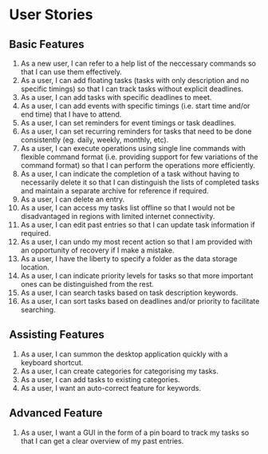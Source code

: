 # User Stories

## **Basic Features**
1. As a new user, I can refer to a help list of the neccessary commands so that I can use them effectively.
2. As a user, I can add floating tasks (tasks with only description and no specific timings) so that I can track tasks without explicit deadlines.
3. As a user, I can add tasks with specific deadlines to meet.
4. As a user, I can add events with specific timings (i.e. start time and/or end time) that I have to attend.
5. As a user, I can set reminders for event timings or task deadlines.
6. As a user, I can set recurring reminders for tasks that need to be done consistently   (eg. daily, weekly, monthly, etc).
7. As a user, I can execute operations using single line commands with flexible command format (i.e. providing support for few variations of the command format) so that I can perform the operations more efficiently.
8. As a user, I can indicate the completion of a task without having to necessarily delete it so that I can distinguish the lists of completed tasks and maintain a separate archive for reference if required.
9. As a user, I can delete an entry.
10. As a user, I can access my tasks list offline so that I would not be disadvantaged in regions with limited internet connectivity. 
11. As a user, I can edit past entries so that I can update task information if required.
12. As a user, I can undo my most recent action so that I am provided with an opportunity of recovery if I make a mistake.
13. As a user, I have the liberty to specify a folder as the data storage location.
14. As a user, I can indicate priority levels for tasks so that more important ones can be  distinguished from the rest.
15. As a user, I can search tasks based on task description keywords.
16. As a user, I can sort tasks based on deadlines and/or priority to facilitate searching.

## **Assisting Features**
1. As a user, I can summon the desktop application quickly with a keyboard shortcut.
2. As a user, I can create categories for categorising my tasks.
3. As a user, I can add tasks to existing categories.
4. As a user, I want an auto-correct feature for keywords.

## **Advanced Feature**
1. As a user, I want a GUI in the form of a pin board to track my tasks so that I can get a clear overview of my past entries.

